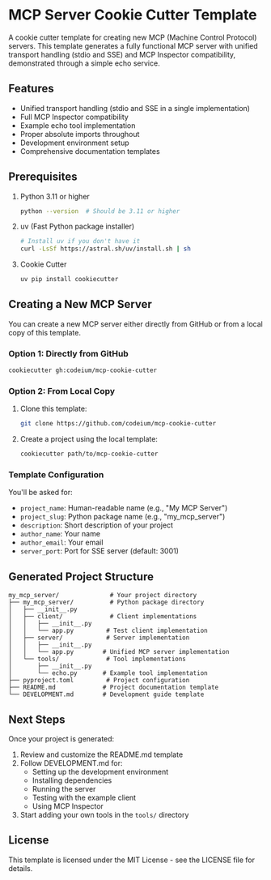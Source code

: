 # MCP Server Cookie Cutter Template

A cookie cutter template for creating new MCP (Machine Control Protocol) servers. This template generates a fully functional MCP server with unified transport handling (stdio and SSE) and MCP Inspector compatibility, demonstrated through a simple echo service.

## Features

- Unified transport handling (stdio and SSE in a single implementation)
- Full MCP Inspector compatibility
- Example echo tool implementation
- Proper absolute imports throughout
- Development environment setup
- Comprehensive documentation templates

## Prerequisites

1. Python 3.11 or higher

   ```bash
   python --version  # Should be 3.11 or higher
   ```

2. uv (Fast Python package installer)

   ```bash
   # Install uv if you don't have it
   curl -LsSf https://astral.sh/uv/install.sh | sh
   ```

3. Cookie Cutter
   ```bash
   uv pip install cookiecutter
   ```

## Creating a New MCP Server

You can create a new MCP server either directly from GitHub or from a local copy of this template.

### Option 1: Directly from GitHub

```bash
cookiecutter gh:codeium/mcp-cookie-cutter
```

### Option 2: From Local Copy

1. Clone this template:

   ```bash
   git clone https://github.com/codeium/mcp-cookie-cutter
   ```

2. Create a project using the local template:
   ```bash
   cookiecutter path/to/mcp-cookie-cutter
   ```

### Template Configuration

You'll be asked for:

- `project_name`: Human-readable name (e.g., "My MCP Server")
- `project_slug`: Python package name (e.g., "my_mcp_server")
- `description`: Short description of your project
- `author_name`: Your name
- `author_email`: Your email
- `server_port`: Port for SSE server (default: 3001)

## Generated Project Structure

```
my_mcp_server/              # Your project directory
├── my_mcp_server/          # Python package directory
│   ├── __init__.py
│   ├── client/             # Client implementations
│   │   ├── __init__.py
│   │   └── app.py         # Test client implementation
│   ├── server/            # Server implementation
│   │   ├── __init__.py
│   │   └── app.py        # Unified MCP server implementation
│   └── tools/             # Tool implementations
│       ├── __init__.py
│       └── echo.py       # Example tool implementation
├── pyproject.toml         # Project configuration
├── README.md             # Project documentation template
└── DEVELOPMENT.md        # Development guide template
```

## Next Steps

Once your project is generated:

1. Review and customize the README.md template
2. Follow DEVELOPMENT.md for:
   - Setting up the development environment
   - Installing dependencies
   - Running the server
   - Testing with the example client
   - Using MCP Inspector
3. Start adding your own tools in the `tools/` directory

## License

This template is licensed under the MIT License - see the LICENSE file for details.
